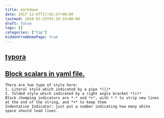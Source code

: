 ```yaml
---
title: markdown
date: 2017-12-07T17:02:57+08:00
lastmod: 2018-02-25T03:10:15+00:00
draft: false
tags: []
categories: ["tip"]
hiddenFromHomePage: true
---
```



## [typora](https://typora.io)
## [Block scalars in yaml file.](http://yaml-multiline.info/)
```
There are two type of style here:
1. Literal style which indicated by a pipe *(|)*
2. folded style which indicated by a right angle bracket *(>)*
Block chomping indicators are *-* and *+", with *-* to strip new lines at the end of the string, and *+* to keep them
Indentation Indicator: just put a number indicating how many white space should lead lines.
```
